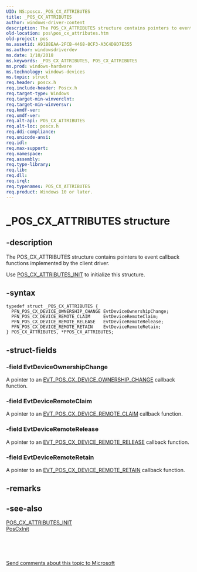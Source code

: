 ```yaml
---
UID: NS:poscx._POS_CX_ATTRIBUTES
title: _POS_CX_ATTRIBUTES
author: windows-driver-content
description: The POS_CX_ATTRIBUTES structure contains pointers to event callback functions implemented by the client driver.
old-location: pos\pos_cx_attributes.htm
old-project: pos
ms.assetid: A91B8EAA-2FCB-4468-8CF3-A3C4D9D7E355
ms.author: windowsdriverdev
ms.date: 1/10/2018
ms.keywords: _POS_CX_ATTRIBUTES, POS_CX_ATTRIBUTES
ms.prod: windows-hardware
ms.technology: windows-devices
ms.topic: struct
req.header: poscx.h
req.include-header: Poscx.h
req.target-type: Windows
req.target-min-winverclnt: 
req.target-min-winversvr: 
req.kmdf-ver: 
req.umdf-ver: 
req.alt-api: POS_CX_ATTRIBUTES
req.alt-loc: poscx.h
req.ddi-compliance: 
req.unicode-ansi: 
req.idl: 
req.max-support: 
req.namespace: 
req.assembly: 
req.type-library: 
req.lib: 
req.dll: 
req.irql: 
req.typenames: POS_CX_ATTRIBUTES
req.product: Windows 10 or later.
---
```


# _POS_CX_ATTRIBUTES structure



## -description
The POS_CX_ATTRIBUTES structure contains pointers to event callback functions implemented by the client driver.

Use <a href="..\poscx\nf-poscx-pos_cx_attributes_init.md">POS_CX_ATTRIBUTES_INIT</a> to initialize this structure.



## -syntax

````
typedef struct _POS_CX_ATTRIBUTES {
  PFN_POS_CX_DEVICE_OWNERSHIP_CHANGE EvtDeviceOwnershipChange;
  PFN_POS_CX_DEVICE_REMOTE_CLAIM     EvtDeviceRemoteClaim;
  PFN_POS_CX_DEVICE_REMOTE_RELEASE   EvtDeviceRemoteRelease;
  PFN_POS_CX_DEVICE_REMOTE_RETAIN    EvtDeviceRemoteRetain;
} POS_CX_ATTRIBUTES, *PPOS_CX_ATTRIBUTES;
````


## -struct-fields

### -field EvtDeviceOwnershipChange

A pointer to an <a href="..\poscx\nc-poscx-evt_pos_cx_device_ownership_change.md">EVT_POS_CX_DEVICE_OWNERSHIP_CHANGE</a> callback function.


### -field EvtDeviceRemoteClaim

A pointer to an <a href="..\poscx\nc-poscx-evt_pos_cx_device_remote_claim.md">EVT_POS_CX_DEVICE_REMOTE_CLAIM</a> callback function.


### -field EvtDeviceRemoteRelease

A pointer to an <a href="..\poscx\nc-poscx-evt_pos_cx_device_remote_release.md">EVT_POS_CX_DEVICE_REMOTE_RELEASE</a> callback function.


### -field EvtDeviceRemoteRetain

A pointer to an <a href="..\poscx\nc-poscx-evt_pos_cx_device_remote_retain.md">EVT_POS_CX_DEVICE_REMOTE_RETAIN</a> callback function.


## -remarks


## -see-also
<dl>
<dt>
<a href="..\poscx\nf-poscx-pos_cx_attributes_init.md">POS_CX_ATTRIBUTES_INIT</a>
</dt>
<dt>
<a href="..\poscx\nf-poscx-poscxinit.md">PosCxInit</a>
</dt>
</dl>
 

 

<a href="mailto:wsddocfb@microsoft.com?subject=Documentation%20feedback [pos\pos]:%20POS_CX_ATTRIBUTES structure%20 RELEASE:%20(1/10/2018)&amp;body=%0A%0APRIVACY STATEMENT%0A%0AWe use your feedback to improve the documentation. We don't use your email address for any other purpose, and we'll remove your email address from our system after the issue that you're reporting is fixed. While we're working to fix this issue, we might send you an email message to ask for more info. Later, we might also send you an email message to let you know that we've addressed your feedback.%0A%0AFor more info about Microsoft's privacy policy, see http://privacy.microsoft.com/en-us/default.aspx." title="Send comments about this topic to Microsoft">Send comments about this topic to Microsoft</a>

